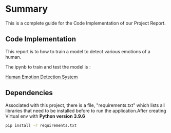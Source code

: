 # Summary

This is a complete guide for the Code Implementation of our Project Report.

## Code Implementation

This report is to how to train a model to detect various emotions of a human.

The ipynb to train and test the model is :

[Human Emotion Detection System](https://github.com/santhoshcharan-001/Human-Emotion-Detection/Human-Emotion-Detection/blob/main/Human%20Emotion%20Detection.ipynb)

## Dependencies

Associated with this project, there is a file, "requirements.txt" which lists all libraries that need to be installed before to run the application.After creating Virtual env with **Python version 3.9.6**
```bash
pip install -r requirements.txt
```

